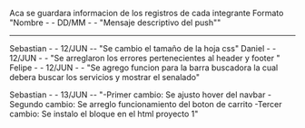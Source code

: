 Aca se guardara informacion de los registros de cada integrante 
Formato "Nombre - - DD/MM - - "Mensaje descriptivo del push""


------------------------------------------------------------------------------------



Sebastian - - 12/JUN -- "Se cambio el tamaño de la hoja css"
Daniel - - 12/JUN - - "Se arreglaron los errores pertenecientes al header y footer "
Felipe - - 12/JUN - - "Se agrego funcion para la barra buscadora la cual debera buscar los servicios y mostrar el senalado"


Sebastian - - 13/JUN -- "-Primer cambio: Se ajusto hover del navbar
                         -Segundo cambio: Se arreglo funcionamiento del boton de carrito
                         -Tercer cambio: Se instalo el bloque en el html proyecto 1"

